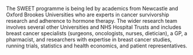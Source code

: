 The SWEET programme is being led by academics from Newcastle and Oxford Brookes Universities who are experts in cancer survivorship research and adherence to hormone therapy. The wider research team involves several other Universities and NHS Hospital Trusts and includes breast cancer specialists (surgeons, oncologists, nurses, dietician), a GP, a pharmacist, and researchers with expertise in breast cancer studies, running trials, statistics and health economics, and patient representatives.
